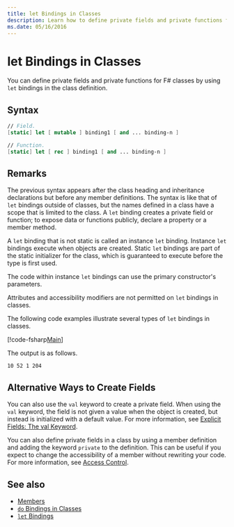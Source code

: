 ```yaml
---
title: let Bindings in Classes
description: Learn how to define private fields and private functions for F# classes by using 'let' bindings in the class definition.
ms.date: 05/16/2016
---
```

# let Bindings in Classes

You can define private fields and private functions for F# classes by using `let` bindings in the class definition.

## Syntax

```fsharp
// Field.
[static] let [ mutable ] binding1 [ and ... binding-n ]

// Function.
[static] let [ rec ] binding1 [ and ... binding-n ]
```

## Remarks

The previous syntax appears after the class heading and inheritance declarations but before any member definitions. The syntax is like that of `let` bindings outside of classes, but the names defined in a class have a scope that is limited to the class. A `let` binding creates a private field or function; to expose data or functions publicly, declare a property or a member method.

A `let` binding that is not static is called an instance `let` binding. Instance `let` bindings execute when objects are created. Static `let` bindings are part of the static initializer for the class, which is guaranteed to execute before the type is first used.

The code within instance `let` bindings can use the primary constructor's parameters.

Attributes and accessibility modifiers are not permitted on `let` bindings in classes.

The following code examples illustrate several types of `let` bindings in classes.

[!code-fsharp[Main](~/samples/snippets/fsharp/lang-ref-1/snippet3001.fs)]

The output is as follows.

```
10 52 1 204
```

## Alternative Ways to Create Fields

You can also use the `val` keyword to create a private field. When using the `val` keyword, the field is not given a value when the object is created, but instead is initialized with a default value. For more information, see [Explicit Fields: The val Keyword](explicit-fields-the-val-keyword.md).

You can also define private fields in a class by using a member definition and adding the keyword `private` to the definition. This can be useful if you expect to change the accessibility of a member without rewriting your code. For more information, see [Access Control](../access-control.md).

## See also

- [Members](index.md)
- [`do` Bindings in Classes](do-bindings-in-classes.md)
- [`let` Bindings](../functions/let-bindings.md)
